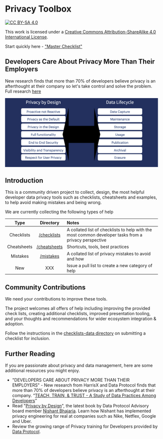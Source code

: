 # Privacy Toolbox

[![CC BY-SA 4.0][cc-by-sa-shield]][cc-by-sa]

This work is licensed under a [Creative Commons Attribution-ShareAlike 4.0 International License][cc-by-sa].

[cc-by-sa]: https://creativecommons.org/licenses/by-sa/4.0/
[cc-by-sa-image]: https://licensebuttons.net/l/by-sa/4.0/88x31.png
[cc-by-sa-shield]: https://img.shields.io/badge/License-CC%20BY--SA%204.0-lightgrey.svg

Start quickly here - ["Master Checklist"](./checklists/docs/master-checklist.json.md)

## Developers Care About Privacy More Than Their Employers

New research finds that more than 70% of developers believe privacy is an afterthought at their company so let's take control and solve the problem. Full research [here](https://dataprotocol.com/data-privacy-report)

![privacy by design applied over the data lifecycle](images/toolbox.png)

## Introduction

This is a community driven project to collect, design, the most helpful developer data privacy tools such as checklists, cheatsheets and examples, to help avoid making mistakes and being wrong.

We are currently collecting the following types of help

|    Type     |                Directory                | Notes                                                                                                 |
| :---------: | :-------------------------------------: | :---------------------------------------------------------------------------------------------------- |
| Checklists  |  [/checklists](./checklists/README.md)  | A collated list of checklists to help with the most common developer tasks from a privacy perspective |
| Cheatsheets | [/cheatsheets](./cheatsheets/README.md) | Shortcuts, tools, best practices                                                                      |
|  Mistakes   |    [/mistakes](./mistakes/README.md)    | A collated list of privacy mistakes to avoid and how                                                  |
|     New     |                   XXX                   | Issue a pull list to create a new category of help                                                    |

## Community Contributions

We need your contributions to improve these tools.

The project welcomes all offers of help including improving the provided check lists, creating additional checklists, improved presentation tooling, and your thoughts and recommendations for wider ecosystem integration & adoption.

Follow the instructions in the [checklists-data directory](/checklists-data/README.md) on submitting a checklist for inclusion.

## Further Reading

If you are passionate about privacy and data management, here are some additional resources you might enjoy.

- "DEVELOPERS CARE ABOUT PRIVACY MORE THAN THEIR EMPLOYERS" - New research from HarrisX and Data Protocol finds that more than 70% of developers believe privacy is an afterthought at their company. “[TEACH, TRAIN, & TRUST - A Study of Data Practices Among Developers](https://dataprotocol.com/data-privacy-report)”
- Read "[Privacy by Design](https://www.manning.com/books/privacy-engineering)", the latest book by Data Protocol Advisory board member [Nishant Bhajaria](https://dataprotocol.com/advisory-board/nishant-bhajaria). Learn how Nishant has implemented privacy engineering for real at companies such as Nike, Netflex, Google and Uber.
- Review the growing range of Privacy training for Developers provided by [Data Protocol](https://dataprotocol.com).
